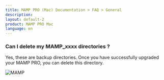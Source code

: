 ```yaml
---
title: MAMP PRO (Mac) Documentation > FAQ > General
description: 
layout: default-2
product: MAMP PRO Mac
language: en
---
```


### Can I delete my MAMP_xxxx  directories ?

Yes, these are backup directories. Once you have successfully upgraded your MAMP PRO, you can delete this directory.

![MAMP](/en/MAMP-PRO-Mac/How-Tos/MySQL/InstallMySQL57/backups.png)


